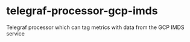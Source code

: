 # telegraf-processor-gcp-imds
Telegraf processor which can tag metrics with data from the GCP IMDS service

